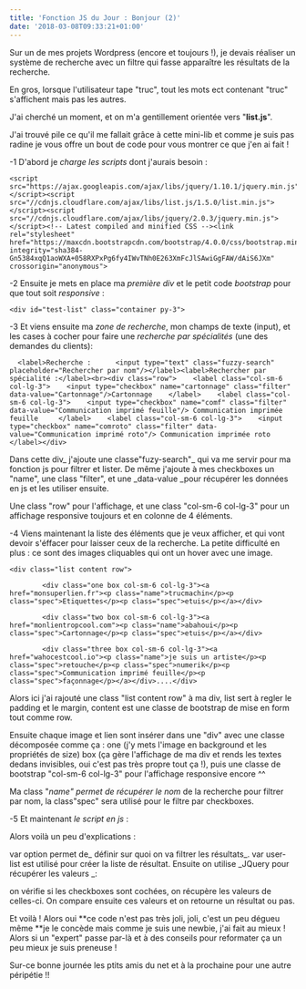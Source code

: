 ```yaml
---
title: 'Fonction JS du Jour : Bonjour (2)'
date: '2018-03-08T09:33:21+01:00'
---
```

Sur un de mes projets Wordpress (encore et toujours !), je devais réaliser un système de recherche avec un filtre qui fasse apparaître les résultats de la recherche. 

En gros, lorsque l'utilisateur tape "truc", tout les mots ect contenant "truc" s'affichent mais pas les autres.

J'ai cherché un moment, et on m'a gentillement orientée vers "**list.js**". 

J'ai trouvé pile ce qu'il me fallait grâce à cette mini-lib et comme je suis pas radine je vous offre un bout de code pour vous montrer ce que j'en ai fait !

\-1 D'abord je _charge les scripts_ dont j'aurais besoin :

```
<script src="https://ajax.googleapis.com/ajax/libs/jquery/1.10.1/jquery.min.js"></script><script src="//cdnjs.cloudflare.com/ajax/libs/list.js/1.5.0/list.min.js"></script><script src="//cdnjs.cloudflare.com/ajax/libs/jquery/2.0.3/jquery.min.js"></script><!-- Latest compiled and minified CSS --><link rel="stylesheet" href="https://maxcdn.bootstrapcdn.com/bootstrap/4.0.0/css/bootstrap.min.css" integrity="sha384-Gn5384xqQ1aoWXA+058RXPxPg6fy4IWvTNh0E263XmFcJlSAwiGgFAW/dAiS6JXm" crossorigin="anonymous">
```

\-2 Ensuite je mets en place ma _première div_ et le petit code _bootstrap_ pour que tout soit _responsive_ :

```
<div id="test-list" class="container py-3">
```

\-3 Et viens ensuite ma _zone de recherche_, mon champs de texte (input), et les cases à cocher pour faire une _recherche par spécialités_ (une des demandes du clients):

```
  <label>Recherche :      <input type="text" class="fuzzy-search" placeholder="Rechercher par nom"/></label><label>Rechercher par spécialité :</label><br><div class="row">    <label class="col-sm-6 col-lg-3">    <input type="checkbox" name="cartonnage" class="filter" data-value="Cartonnage"/>Cartonnage    </label>    <label class="col-sm-6 col-lg-3">    <input type="checkbox" name="comf" class="filter" data-value="Communication imprimé feuille"/> Communication imprimée feuille     </label>    <label class="col-sm-6 col-lg-3">    <input type="checkbox" name="comroto" class="filter" data-value="Communication imprimé roto"/> Communication imprimée roto    </label></div>
```

Dans cette div_ j'ajoute une classe"fuzy-search"_ qui va me servir pour ma fonction js pour filtrer et lister. De même j'ajoute à mes checkboxes un "name", une class "filter", et une _data-value _pour récupérer les données en js et les utiliser ensuite. 

Une class "row" pour l'affichage, et une class "col-sm-6 col-lg-3" pour un affichage responsive toujours et en colonne de 4 éléments.

\-4  Viens maintenant la liste des éléments que je veux afficher, et qui vont devoir s'éffacer pour laisser ceux de la recherche. La petite difficulté en plus : ce sont des images cliquables qui ont un hover avec une image.

```
<div class="list content row">

        <div class="one box col-sm-6 col-lg-3"><a href="monsuperlien.fr"><p class="name">trucmachin</p><p class="spec">Etiquettes</p><p class="spec">etuis</p></a></div>

        <div class="two box col-sm-6 col-lg-3"><a href="monlientropcool.com"><p class="name">abahoui</p><p class="spec">Cartonnage</p><p class="spec">etuis</p></a></div>

        <div class="three box col-sm-6 col-lg-3"><a href="wahocestcool.io"><p class="name">je suis un artiste</p><p class="spec">retouche</p><p class="spec">numerik</p><p class="spec">Communication imprimé feuille</p><p class="spec">façonnage</p></a></div>....</div>
```

Alors ici j'ai rajouté une class "list content row" à ma div, list sert à regler le padding et le margin, content est une classe de bootstrap de mise en form tout comme row.

Ensuite chaque image et lien sont insérer dans une "div" avec une classe décomposée comme ça : one (j'y mets l'image en background et les propriétés de size) box (ça gère l'affichage de ma div et rends les textes dedans invisibles, oui c'est pas très propre tout ça !), puis une classe de bootstrap "col-sm-6 col-lg-3" pour l'affichage responsive encore ^^

Ma class "_name" permet de récupérer le nom_ de la recherche pour filtrer par nom, la class"spec" sera utilisé pour le filtre par checkboxes.

\-5 Et maintenant _le script en js_ :
<script src="https://gist.github.com/napka4/82f0ca0345c44fdcf6b377ffb88d835d.js"></script>

Alors voilà un peu d'explications :

var option permet de_ définir sur quoi on va filtrer les résultats_. var user-list est utilisé pour créer la liste de résultat. Ensuite on utilise _JQuery pour récupérer les valeurs _:

on vérifie si les checkboxes sont cochées, on récupère les valeurs de celles-ci. On  compare ensuite ces valeurs et on retourne un résultat ou pas.

Et voilà ! Alors oui **ce code n'est pas très joli, joli, c'est un peu dégueu même **je le concède mais comme je suis une newbie, j'ai fait au mieux ! Alors si un "expert" passe par-là et à des conseils pour reformater ça un peu mieux je suis preneuse ! 

Sur-ce bonne journée les ptits amis du net et à la prochaine pour une autre péripétie !!
